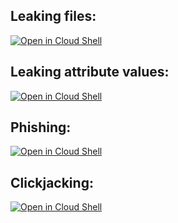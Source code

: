 ## Leaking files:
[![Open in Cloud Shell](https://gstatic.com/cloudssh/images/open-btn.svg)](https://shell.cloud.google.com/?cloudshell_git_repo=https://github.com/Nowasky/gcp10.git&show=ide&cloudshell_open_in_editor=leak_files.md,sensitive_file.md)

## Leaking attribute values:
[![Open in Cloud Shell](https://gstatic.com/cloudssh/images/open-btn.svg)](https://shell.cloud.google.com/?cloudshell_git_repo=https://github.com/Nowasky/gcp10.git&show=ide&cloudshell_open_in_editor=leak_attributes.md)

## Phishing:
[![Open in Cloud Shell](https://gstatic.com/cloudssh/images/open-btn.svg)](https://shell.cloud.google.com/?cloudshell_git_repo=https://github.com/Nowasky/gcp10.git&show=ide&cloudshell_open_in_editor=phishing.md)

## Clickjacking:
[![Open in Cloud Shell](https://gstatic.com/cloudssh/images/open-btn.svg)](https://ssh.cloud.google.com/cloudshell/editor)
